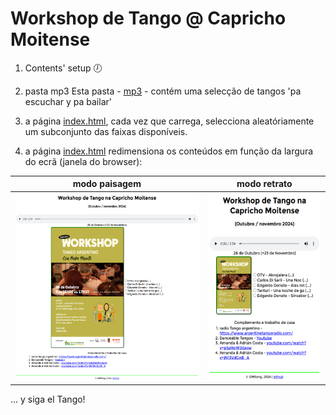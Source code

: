 # Workshop de Tango @ Capricho Moitense



1. Contents' setup 🕖

2. pasta mp3
Esta pasta - [mp3](./mp3) - contém uma selecção de tangos 'pa escuchar y pa bailar'

3. a página [index.html](index.html), cada vez que carrega, selecciona aleatóriamente um subconjunto das faixas disponíveis.

4. a página [index.html](index.html) redimensiona os conteúdos em função da largura do ecrã (janela do browser):

| modo paisagem   | modo retrato  |
|----------|--------|
| <img src="./pics/screencapture-wtcm-onrender-2024-11-02-14_01_48.png" height="300">    | <img src="./pics/screencapture-wtcm-onrender-2024-11-02-14_02_26.png"  height="300"> |


... y siga el Tango!
